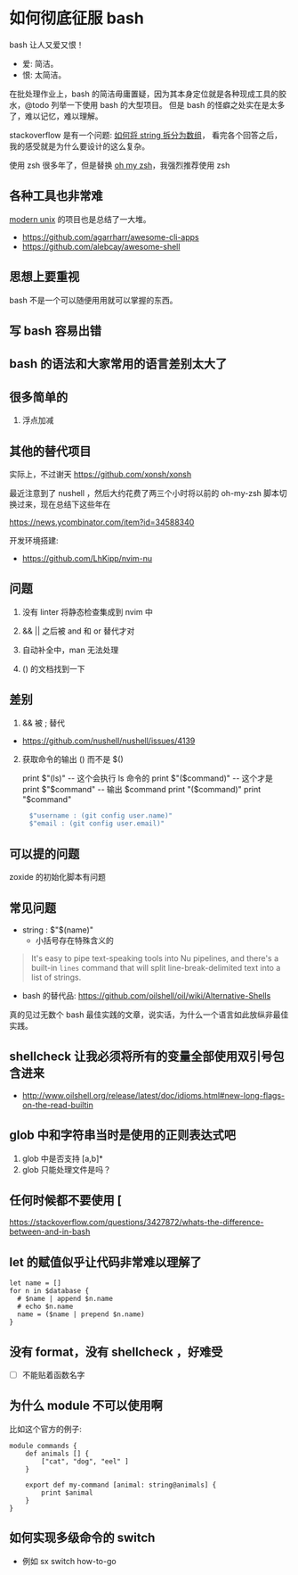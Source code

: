 # 如何彻底征服 bash

bash 让人又爱又恨！
- 爱: 简洁。
- 恨: 太简洁。

在批处理作业上，bash 的简洁毋庸置疑，因为其本身定位就是各种现成工具的胶水，@todo 列举一下使用 bash 的大型项目。
但是 bash 的怪癖之处实在是太多了，难以记忆，难以理解。

stackoverflow 是有一个问题: [如何将 string 拆分为数组](https://stackoverflow.com/questions/10586153/how-to-split-a-string-into-an-array-in-bash)，
看完各个回答之后，我的感受就是为什么要设计的这么复杂。

使用 zsh 很多年了，但是替换
[oh my zsh](https://github.com/ohmyzsh/ohmyzsh)，我强烈推荐使用 zsh


## 各种工具也非常难
[modern unix](https://github.com/ibraheemdev/modern-unix) 的项目也是总结了一大堆。

- https://github.com/agarrharr/awesome-cli-apps
- https://github.com/alebcay/awesome-shell

## 思想上要重视
bash 不是一个可以随便用用就可以掌握的东西。

## 写 bash 容易出错

## bash 的语法和大家常用的语言差别太大了

## 很多简单的
1. 浮点加减

## 其他的替代项目
实际上，不过谢天
https://github.com/xonsh/xonsh


最近注意到了 nushell ，然后大约花费了两三个小时将以前的 oh-my-zsh 脚本切换过来，现在总结下这些年在

https://news.ycombinator.com/item?id=34588340

开发环境搭建:
- https://github.com/LhKipp/nvim-nu

## 问题
1. 没有 linter 将静态检查集成到 nvim 中
2. && || 之后被 and 和 or 替代才对
3. 自动补全中，man 无法处理

4. () 的文档找到一下

## 差别
1. && 被 ; 替代
  - https://github.com/nushell/nushell/issues/4139
2. 获取命令的输出 () 而不是 $()

	print $"(ls)" -- 这个会执行 ls 命令的
	print $"($command)" -- 这个才是
	print $"$command" -- 输出 $command
	print "($command)"
	print "$command"


```sh
	 $"username : (git config user.name)"
	 $"email : (git config user.email)"
```

## 可以提的问题
zoxide 的初始化脚本有问题

## 常见问题
- string : $"$(name)"
  - 小括号存在特殊含义的

> It's easy to pipe text-speaking tools into Nu pipelines, and there's a built-in `lines` command that will split line-break-delimited text into a list of strings.


- bash 的替代品: https://github.com/oilshell/oil/wiki/Alternative-Shells

真的见过无数个 bash 最佳实践的文章，说实话，为什么一个语言如此放纵非最佳实践。

## shellcheck 让我必须将所有的变量全部使用双引号包含进来
- http://www.oilshell.org/release/latest/doc/idioms.html#new-long-flags-on-the-read-builtin

## glob 中和字符串当时是使用的正则表达式吧

1. glob 中是否支持 [a,b]*
2. glob 只能处理文件是吗？

## 任何时候都不要使用 [
https://stackoverflow.com/questions/3427872/whats-the-difference-between-and-in-bash

## let 的赋值似乎让代码非常难以理解了

```nu
let name = []
for n in $database {
  # $name | append $n.name
  # echo $n.name
  name = ($name | prepend $n.name)
}
```

## 没有 format，没有 shellcheck ，好难受
- [ ] 不能贴着函数名字

## 为什么 module 不可以使用啊
比如这个官方的例子:
```nu
module commands {
    def animals [] {
        ["cat", "dog", "eel" ]
    }

    export def my-command [animal: string@animals] {
        print $animal
    }
}
```

## 如何实现多级命令的 switch
- 例如 sx switch how-to-go
